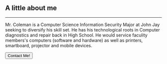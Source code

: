 <!DOCTYPE html> 
 <head> 
    <meta charset="UTF-8">
  <meta name="description" content="Mr. Coleman is...">
  <title>Meet Michael Coleman</title> 
  </head>
 
  <body>
 <h2> A little about me </h2>
 <hr/>
  <p>
   Mr. Coleman is a Computer Science Information Security Major at John Jay seeking to diversify his skill set. 
   He has his technological roots in Computer diagnostics and repair back in High School. He would service 
   faculity members's computers (software and hardware) as well as printers, smartboard, projector and
   mobile devices. 
  </p>
 <button> Contact Me!</button>
  </body> 
  
  
    
